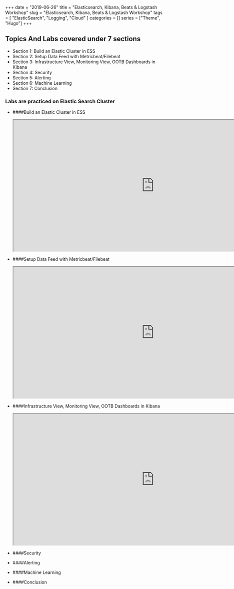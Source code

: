 +++
date = "2019-06-26"
title = "Elasticsearch, Kibana, Beats & Logstash Workshop"
slug = "Elasticsearch, Kibana, Beats & Logstash Workshop"
tags = [
    "ElasticSearch",
    "Logging",
    "Cloud"
]
categories = []
series = ["Theme", "Hugo"]
+++

## Topics And Labs covered under 7 sections 

* Section 1:  Build an Elastic Cluster in ESS 
* Section 2:  Setup Data Feed with Metricbeat/Filebeat
* Section 3:  Infrastructure View, Monitoring View, OOTB Dashboards in Kibana
* Section 4:  Security
* Section 5:  Alerting
* Section 6:  Machine Learning
* Section 7:  Conclusion




### Labs are practiced on Elastic Search Cluster

* ####Build an Elastic Cluster in ESS 
  <iframe src="https://drive.google.com/file/d/1uOoL7gOxI3If8CucHSyJek7lUShIfPvp/preview" width="900" height="420"></iframe>

* ####Setup Data Feed with Metricbeat/Filebeat
  <iframe src="https://drive.google.com/file/d/15JQ3FztDgCKa9321jNutFqlt-ts7fjeK/preview" width="900" height="420"></iframe>

* ####Infrastructure View, Monitoring View, OOTB Dashboards in Kibana
  <iframe src="https://drive.google.com/file/d/1Bw5BQAlJLfjc67uMwLskq85DZ1Ms5qbR/preview" width="900" height="420"></iframe>

* ####Security

* ####Alerting

* ####Machine Learning

* ####Conclusion

